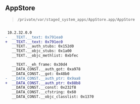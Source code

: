 ## AppStore

> `/private/var/staged_system_apps/AppStore.app/AppStore`

```diff

 10.2.32.0.0
-  __TEXT.__text: 0x791ea0
+  __TEXT.__text: 0x791ec0
   __TEXT.__auth_stubs: 0x152d0
   __TEXT.__objc_stubs: 0x1a00
   __TEXT.__objc_methlist: 0xbfec

   __TEXT.__eh_frame: 0x30d4
   __DATA_CONST.__auth_got: 0xa978
   __DATA_CONST.__got: 0x48b0
-  __DATA_CONST.__auth_ptr: 0x9aa8
+  __DATA_CONST.__auth_ptr: 0x88b8
   __DATA_CONST.__const: 0x232f8
   __DATA_CONST.__cfstring: 0x60
   __DATA_CONST.__objc_classlist: 0x1370

```
